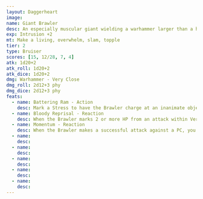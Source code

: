 ```yaml
---
layout: Daggerheart
image:
name: Giant Brawler
desc: An especially muscular giant wielding a warhammer larger than a human.
exp: Intrusion +2
mt: Make a living, overwhelm, slam, topple
tier: 2
type: Bruiser
scores: [15, 12/28, 7, 4]
atk: 1d20+2
atk_roll: 1d20+2
atk_dice: 1d20+2
dmg: Warhammer - Very Close
dmg_roll: 2d12+3 phy
dmg_dice: 2d12+3 phy
feats:
  - name: Battering Ram - Action
    desc: Mark a Stress to have the Brawler charge at an inanimate object within Close range they could feasibly smash (such as a wall, cart, or market stand) and destroy it. All targets within Very Close range of the object must succeed on an Agility Reaction Roll or take 2d4+3 physical damage from the shrapnel.
  - name: Bloody Reprisal - Reaction
    desc: When the Brawler marks 2 or more HP from an attack within Very Close range, you can make a standard attack against the attacker. On a success, the Brawler deals 2d6+15 physical damage instead of their standard damage.
  - name: Momentum - Reaction
    desc: When the Brawler makes a successful attack against a PC, you gain a Fear.
  - name: 
    desc: 
  - name: 
    desc: 
  - name: 
    desc: 
  - name: 
    desc: 
  - name: 
    desc: 
---
```

